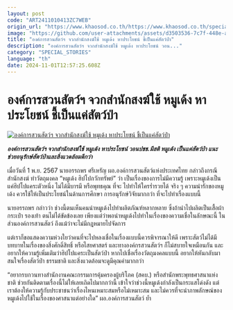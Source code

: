 ```yaml
---
layout: post
code: "ART2411010413ZC7WEB"
origin_url: "https://www.khaosod.co.th/https://www.khaosod.co.th/special-stories/news_9485621"
image: "https://github.com/user-attachments/assets/d3503536-7c7f-448e-ac8c-78f3d1dde3e8"
title: "องค์การสวนสัตว์ฯ จวกสำนักสงฆ์ใช้ หมูเด้ง หาประโยชน์ ชี้เป็นแค่สัตว์ป่า"
description: "องค์การสวนสัตว์ฯ จวกสำนักสงฆ์ใช้ หมูเด้ง หาประโยชน์ วอน..."
category: "SPECIAL_STORIES"
language: "th"
date: 2024-11-01T12:57:25.608Z
---
```


# องค์การสวนสัตว์ฯ จวกสำนักสงฆ์ใช้ หมูเด้ง หาประโยชน์ ชี้เป็นแค่สัตว์ป่า

[![องค์การสวนสัตว์ฯ จวกสำนักสงฆ์ใช้ หมูเด้ง หาประโยชน์ ชี้เป็นแค่สัตว์ป่า](https://www.khaosod.co.th/wpapp/uploads/2024/11/moodang01-11-01.jpg "องค์การสวนสัตว์ฯ จวกสำนักสงฆ์ใช้ หมูเด้ง หาประโยชน์ ชี้เป็นแค่สัตว์ป่า")](https://www.khaosod.co.th/wpapp/uploads/2024/11/moodang01-11-01.jpg)

_**องค์การสวนสัตว์ฯ จวกสำนักสงฆ์ใช้ หมูเด้ง หาประโยชน์ วอนปชช.มีสติ หมูเด้ง เป็นแค่สัตว์ป่า แนะช่วยอนุรักษ์สัตว์ป่าและสิ่งแวดล้อมดีกว่า**_

เมื่อวันที่ 1 พ.ย. 2567 นายอรรถพร ศรีเหรัญ ผอ.องค์การสวนสัตว์แห่งประเทศไทย กล่าวถึงกรณีสำนักสงฆ์ ทำวัตถุมงคล “หมูเด้ง ฮิปโปกวักทรัพย์” ว่า เป็นเรื่องของการไม่มีความรู้ เพราะหมูเด้งเป็นแค่ฮิปโปแคระตัวหนึ่ง ไม่ได้มีบารมี หรือพุทธคุณ ที่จะ ไปทำให้ใครร่ำรวยได้ จริง ๆ ความน่ารักของหมูเด้ง ควรใช้ให้เป็นประโยชน์ในด้านการศึกษา การอนุรักษ์วิจัยมากกว่า ที่จะไปทำเรื่องแบบนี้

นายอรรถพร กล่าวว่า ช่วงนี้ตนเห็นคนนำหมูเด้งไปทำผลิตภัณฑ์หลากหลาย ซึ่งถ้านำไปผลิตเป็นเสื้อผ้า กระเป๋า รองเท้า ตนไม่ได้ขัดข้องเลย เพียงแต่ว่าพอนำหมูเด้งไปทำในเรื่องของความเชื่อในลักษณะนี้ ในส่วนองค์การสวนสัตว์ ถึงแม้ว่าจะไม่มีกฎหมายไปจัดการ

แต่เราก็ขอแสดงความห่วงใยว่าคนที่จะไปหลงเชื่อในเรื่องแบบนี้ควรพิจารณาให้ดี เพราะสัตว์ไม่ได้มีบทบาทในเรื่องของสิ่งศักดิ์สิทธิ์ หรือไสยศาสตร์ และทางองค์กรสวนสัตว์ฯ ก็ไม่สบายใจเหมือนกัน และอยากให้ความรู้เพิ่มเติมว่าฮิปโปแคระเป็นสัตว์ป่า หากไปเชื่อเรื่องวัตถุมงคลแบบนี้ อยากให้หันกลับมาสนใจเรื่องสัตว์ป่า ธรรมชาติ และสิ่งแวดล้อมจะดูมีคุณค่ามากกว่า

“อยากรบกวนทางสำนักงานคณะกรรมการคุ้มครองผู้บริโภค (สคบ.) หรือสำนักพระพุทธศาสนาแห่งชาติ ช่วยกันติดตามเรื่องนี้ไม่ให้เลยเถิดไปมากกว่านี้ เข้าใจว่าช่วงนี้หมูเด้งกำลังเป็นกระแสโด่งดัง แต่เราต้องให้ความรู้กับประชาชนว่าเรื่องไหนเหมาะสมหรือไม่เหมาะสม และไม่ควรที่จะนำภาพลักษณ์ของหมูเด้งไปใช้ในเรื่องของศาสนาแต่อย่างใด” ผอ.องค์การสวนสัตว์ ย้ำ